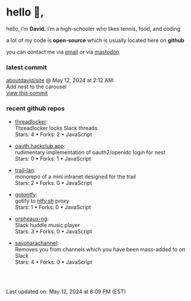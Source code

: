 <h1>hello 👋,</h1>
<p>hello, i’m <b>David.</b> i’m a high-schooler who likes tennis, food, and coding</p>
<p>a lot of my code is <strong>open-source</strong> which is usually located here on <strong>github</strong></p>
<p>you can contact me via <a href="mailto:aboutdavid@protonmail.com">email</a> or via <a href="https://social.dino.icu/@david">mastodon</a></p>
<h3>latest commit</h3>
<p><a href="https://github.com/aboutdavid/site">aboutdavid/site</a> @ May 12, 2024 at 2:12 AM:<br>
Add nest to the carousel<br>
<a href="https://github.com/aboutdavid/site/commit/c2e143b1aa1e3caf9fedd3aa06bc7f8729873db8">view this commit</a></p>
<h3>recent github repos</h3>
<ul>
<li>
<p><a href="https://github.com/aboutdavid/threadlocker">threadlocker</a>:<br>
Threadlocker locks Slack threads<br>
Stars: 4 • Forks: 2 • JavaScript</p>
</li>
<li>
<p><a href="https://github.com/aboutdavid/oauth.hackclub.app">oauth.hackclub.app</a>:<br>
rudimentary implementation of oauth2/openidc login for nest<br>
Stars: 0 • Forks: 1 • JavaScript</p>
</li>
<li>
<p><a href="https://github.com/aboutdavid/trail-lan">trail-lan</a>:<br>
monorepo of a mini intranet designed for the trail<br>
Stars: 2 • Forks: 0 • JavaScript</p>
</li>
<li>
<p><a href="https://github.com/aboutdavid/gotontfy">gotontfy</a>:<br>
gotify to <a href="http://ntfy.sh">ntfy.sh</a> proxy<br>
Stars: 1 • Forks: 0 • JavaScript</p>
</li>
<li>
<p><a href="https://github.com/aboutdavid/orpheaux-ng">orpheaux-ng</a>:<br>
Slack huddle music player<br>
Stars: 3 • Forks: 0 • JavaScript</p>
</li>
<li>
<p><a href="https://github.com/aboutdavid/sayonarachannel">sayonarachannel</a>:<br>
Removes you from channels which you have been mass-added to on Slack<br>
Stars: 4 • Forks: 0 • JavaScript</p>
</li>
</ul>
<p><br><br></p>
<p>Last updated on: May 12, 2024 at 8:09 PM (EST)</p>
